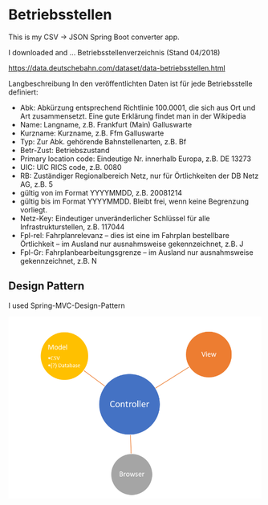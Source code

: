 # Betriebsstellen
This is my CSV -> JSON Spring Boot converter app.




I downloaded and ...
Betriebsstellenverzeichnis (Stand 04/2018)

<https://data.deutschebahn.com/dataset/data-betriebsstellen.html>

Langbeschreibung
In den veröffentlichten Daten ist für jede Betriebsstelle definiert:

* Abk: Abkürzung entsprechend Richtlinie 100.0001, die sich aus Ort und Art zusammensetzt. Eine gute Erklärung findet man in der Wikipedia
* Name: Langname, z.B. Frankfurt (Main) Galluswarte
* Kurzname: Kurzname, z.B. Ffm Galluswarte
* Typ: Zur Abk. gehörende Bahnstellenarten, z.B. Bf
* Betr-Zust: Betriebszustand
* Primary location code: Eindeutige Nr. innerhalb Europa, z.B. DE 13273
* UIC: UIC RICS code, z.B. 0080
* RB: Zuständiger Regionalbereich Netz, nur für Örtlichkeiten der DB Netz AG, z.B. 5
* gültig von im Format YYYYMMDD, z.B. 20081214
* gültig bis im Format YYYYMMDD. Bleibt frei, wenn keine Begrenzung vorliegt.
* Netz-Key: Eindeutiger unveränderlicher Schlüssel für alle Infrastrukturstellen, z.B. 117044
* Fpl-rel: Fahrplanrelevanz – dies ist eine im Fahrplan bestellbare Örtlichkeit – im Ausland nur ausnahmsweise gekennzeichnet, z.B. J
* Fpl-Gr: Fahrplanbearbeitungsgrenze – im Ausland nur ausnahmsweise gekennzeichnet, z.B. N

## Design Pattern

I used Spring-MVC-Design-Pattern

![img.png](img.png)